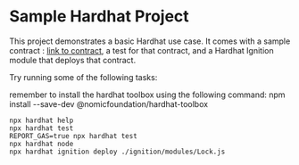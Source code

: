 # Sample Hardhat Project

This project demonstrates a basic Hardhat use case. It comes with a sample contract : [link to contract](contracts/Lock.sol), a test for that contract, and a Hardhat Ignition module that deploys that contract.

Try running some of the following tasks:

remember to install the hardhat toolbox using the following command:
npm install --save-dev @nomicfoundation/hardhat-toolbox

```shell
npx hardhat help
npx hardhat test
REPORT_GAS=true npx hardhat test
npx hardhat node
npx hardhat ignition deploy ./ignition/modules/Lock.js

```
